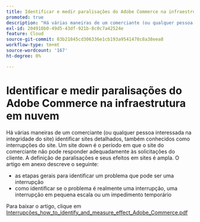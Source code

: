 ```yaml
---
title: Identificar e medir paralisações do Adobe Commerce na infraestrutura em nuvem
promoted: true
description: "Há várias maneiras de um comerciante (ou qualquer pessoa interessada na integridade do site) identificar sites inativos, também conhecidos como interrupções do site. Um site down é o período em que o site do comerciante não pode responder adequadamente às solicitações do cliente. A definição de paralisações e seus efeitos em sites é ampla. O artigo em anexo descreve o seguinte:"
exl-id: 204910b0-49d5-43df-921b-8c0c7a42524e
feature: Cloud
source-git-commit: 83b21845cd306336e1cb193a9541478c8a38eea8
workflow-type: tm+mt
source-wordcount: '167'
ht-degree: 0%

---
```


# Identificar e medir paralisações do Adobe Commerce na infraestrutura em nuvem

Há várias maneiras de um comerciante (ou qualquer pessoa interessada na integridade do site) identificar sites detalhados, também conhecidos como interrupções do site. Um site down é o período em que o site do comerciante não pode responder adequadamente às solicitações do cliente. A definição de paralisações e seus efeitos em sites é ampla. O artigo em anexo descreve o seguinte:

* as etapas gerais para identificar um problema que pode ser uma interrupção
* como identificar se o problema é realmente uma interrupção, uma interrupção em pequena escala ou um impedimento temporário

Para baixar o artigo, clique em [Interrupções_how_to_identify_and_measure_effect_Adobe_Commerce.pdf](assets/Outages_how_to_identify_and_measure_effect_Adobe_Commerce.pdf)
